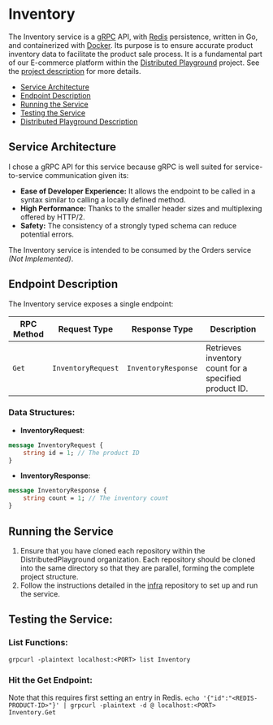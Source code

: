 # Inventory
The Inventory service is a [gRPC](https://grpc.io/) API, with [Redis](https://redis.io/) persistence, written in Go, and containerized with [Docker](https://www.docker.com/). Its purpose is to ensure accurate product inventory data to facilitate the product sale process. It is a fundamental part of our E-commerce platform within the [Distributed Playground](https://github.com/DistributedPlayground) project. See the [project description](https://github.com/DistributedPlayground/project-description) for more details.

- [Service Architecture](#service-architecture)
- [Endpoint Description](#endpoint-description)
- [Running the Service](#running-the-service)
- [Testing the Service](#testing-the-service)
- [Distributed Playground Description](#distributed-playground)

## Service Architecture
I chose a gRPC API for this service because gRPC is well suited for service-to-service communication given its:
* **Ease of Developer Experience:** It allows the endpoint to be called in a syntax similar to calling a locally defined method.
* **High Performance:** Thanks to the smaller header sizes and multiplexing offered by HTTP/2.
* **Safety:** The consistency of a strongly typed schema can reduce potential errors.

The Inventory service is intended to be consumed by the Orders service *(Not Implemented)*.

## Endpoint Description
The Inventory service exposes a single endpoint:

| RPC Method | Request Type      | Response Type      | Description                 |
|------------|-------------------|--------------------|-----------------------------|
| `Get`      | `InventoryRequest`| `InventoryResponse`| Retrieves inventory count for a specified product ID.|

### Data Structures:
* **InventoryRequest**:
```protobuf
message InventoryRequest {
    string id = 1; // The product ID
}
```

* **InventoryResponse**:
```protobuf
message InventoryResponse {
    string count = 1; // The inventory count
}
```

## Running the Service
1. Ensure that you have cloned each repository within the DistributedPlayground organization. Each repository should be cloned into the same directory so that they are parallel, forming the complete project structure.
2. Follow the instructions detailed in the [infra](https://github.com/DistributedPlayground/infra) repository to set up and run the service.

## Testing the Service:
### List Functions:
`grpcurl -plaintext localhost:<PORT> list Inventory`
### Hit the Get Endpoint:
Note that this requires first setting an entry in Redis.
`echo '{"id":"<REDIS-PRODUCT-ID>"}' | grpcurl -plaintext -d @ localhost:<PORT> Inventory.Get`
